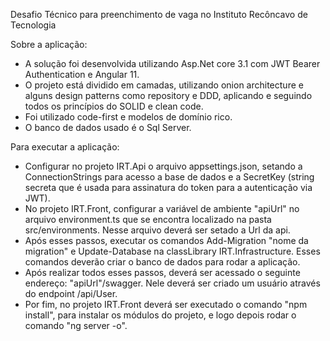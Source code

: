 Desafio Técnico para preenchimento de vaga no Instituto Recôncavo de Tecnologia

Sobre a aplicação:

- A solução foi desenvolvida utilizando Asp.Net core 3.1 com JWT Bearer Authentication e Angular 11.
- O projeto está dividido em camadas, utilizando onion architecture e alguns design patterns como repository e DDD, aplicando e seguindo todos os princípios do SOLID e clean code.
- Foi utilizado code-first e modelos de domínio rico.
- O banco de dados usado é o Sql Server.

Para executar a aplicação:

- Configurar no projeto IRT.Api o arquivo appsettings.json, setando a ConnectionStrings para acesso a base de dados e a SecretKey (string secreta que é usada para assinatura do token para a autenticação via JWT).
- No projeto IRT.Front, configurar a variável de ambiente "apiUrl" no arquivo environment.ts que se encontra localizado na pasta src/environments. Nesse arquivo deverá ser setado a Url da api.
- Após esses passos, executar os comandos Add-Migration "nome da migration" e Update-Database na classLibrary IRT.Infrastructure. Esses comandos deverão criar o banco de dados para rodar a aplicação.
- Após realizar todos esses passos, deverá ser acessado o seguinte endereço: "apiUrl"/swagger. Nele deverá ser criado um usuário através do endpoint /api/User.
- Por fim, no projeto IRT.Front deverá ser executado o comando "npm install", para instalar os módulos do projeto, e logo depois rodar o comando "ng server -o".
